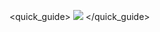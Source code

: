 <quick_guide>
![](http://static.energysistem.com/images/manuals/39986/5388b4b13b837.jpg)
</quick_guide>

